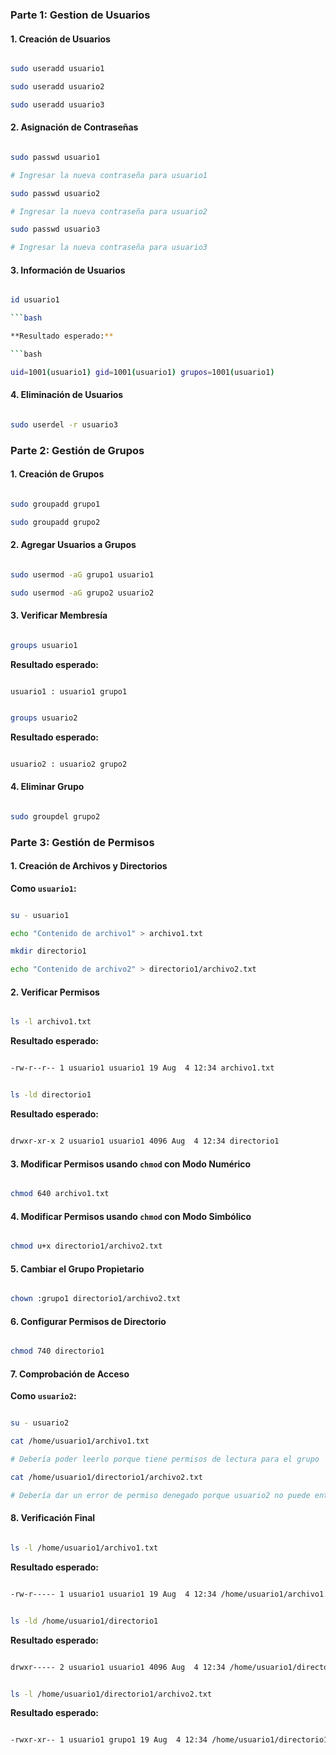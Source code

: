
### Parte 1: Gestion de Usuarios

#### 1. Creación de Usuarios

```bash

sudo useradd usuario1

sudo useradd usuario2

sudo useradd usuario3

```

#### 2. Asignación de Contraseñas

```bash

sudo passwd usuario1

# Ingresar la nueva contraseña para usuario1

sudo passwd usuario2

# Ingresar la nueva contraseña para usuario2

sudo passwd usuario3

# Ingresar la nueva contraseña para usuario3

```

#### 3. Información de Usuarios

```bash

id usuario1

```bash

**Resultado esperado:**

```bash

uid=1001(usuario1) gid=1001(usuario1) grupos=1001(usuario1)

```

#### 4. Eliminación de Usuarios

```bash

sudo userdel -r usuario3

```

### Parte 2: Gestión de Grupos

#### 1. Creación de Grupos

```bash

sudo groupadd grupo1

sudo groupadd grupo2

```

#### 2. Agregar Usuarios a Grupos

```bash

sudo usermod -aG grupo1 usuario1

sudo usermod -aG grupo2 usuario2

```

#### 3. Verificar Membresía

```bash

groups usuario1

```

**Resultado esperado:**

```

usuario1 : usuario1 grupo1

```

```bash

groups usuario2

```

**Resultado esperado:**

```bash

usuario2 : usuario2 grupo2

```

#### 4. Eliminar Grupo

```bash

sudo groupdel grupo2

```

### Parte 3: Gestión de Permisos

#### 1. Creación de Archivos y Directorios

**Como `usuario1`:**

```bash

su - usuario1

echo "Contenido de archivo1" > archivo1.txt

mkdir directorio1

echo "Contenido de archivo2" > directorio1/archivo2.txt

```

#### 2. Verificar Permisos

```bash

ls -l archivo1.txt

```

**Resultado esperado:**

```bash

-rw-r--r-- 1 usuario1 usuario1 19 Aug  4 12:34 archivo1.txt

```

```bash

ls -ld directorio1

```

**Resultado esperado:**

```bash

drwxr-xr-x 2 usuario1 usuario1 4096 Aug  4 12:34 directorio1

```

#### 3. Modificar Permisos usando `chmod` con Modo Numérico

```bash

chmod 640 archivo1.txt

```

#### 4. Modificar Permisos usando `chmod` con Modo Simbólico

```bash

chmod u+x directorio1/archivo2.txt

```

#### 5. Cambiar el Grupo Propietario

```bash

chown :grupo1 directorio1/archivo2.txt

```

#### 6. Configurar Permisos de Directorio

```bash

chmod 740 directorio1

```

#### 7. Comprobación de Acceso

**Como `usuario2`:**

```bash

su - usuario2

cat /home/usuario1/archivo1.txt

# Debería poder leerlo porque tiene permisos de lectura para el grupo

cat /home/usuario1/directorio1/archivo2.txt

# Debería dar un error de permiso denegado porque usuario2 no puede entrar al directorio1

```

#### 8. Verificación Final

```bash

ls -l /home/usuario1/archivo1.txt

```

**Resultado esperado:**

```bash

-rw-r----- 1 usuario1 usuario1 19 Aug  4 12:34 /home/usuario1/archivo1.txt

```

```bash

ls -ld /home/usuario1/directorio1

```

**Resultado esperado:**

```bash

drwxr----- 2 usuario1 usuario1 4096 Aug  4 12:34 /home/usuario1/directorio1

```

```bash

ls -l /home/usuario1/directorio1/archivo2.txt

```

**Resultado esperado:**

```bash

-rwxr-xr-- 1 usuario1 grupo1 19 Aug  4 12:34 /home/usuario1/directorio1/archivo2.txt

```
